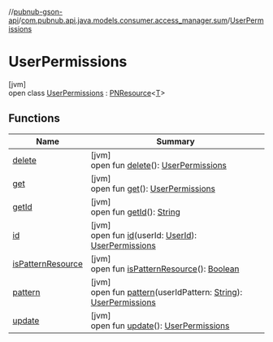 //[pubnub-gson-api](../../../index.md)/[com.pubnub.api.java.models.consumer.access_manager.sum](../index.md)/[UserPermissions](index.md)

# UserPermissions

[jvm]\
open class [UserPermissions](index.md) : [PNResource](../../com.pubnub.api.java.models.consumer.access_manager.v3/-p-n-resource/index.md)&lt;[T](../../com.pubnub.api.java.models.consumer.access_manager.v3/-p-n-resource/index.md)&gt;

## Functions

| Name | Summary |
|---|---|
| [delete](delete.md) | [jvm]<br>open fun [delete](delete.md)(): [UserPermissions](index.md) |
| [get](get.md) | [jvm]<br>open fun [get](get.md)(): [UserPermissions](index.md) |
| [getId](../../com.pubnub.api.java.models.consumer.access_manager.v3/-p-n-resource/get-id.md) | [jvm]<br>open fun [getId](../../com.pubnub.api.java.models.consumer.access_manager.v3/-p-n-resource/get-id.md)(): [String](https://docs.oracle.com/javase/8/docs/api/java/lang/String.html) |
| [id](id.md) | [jvm]<br>open fun [id](id.md)(userId: [UserId](../../../../../pubnub-kotlin/pubnub-kotlin-core-api/pubnub-kotlin-core-api/com.pubnub.api/-user-id/index.md)): [UserPermissions](index.md) |
| [isPatternResource](../../com.pubnub.api.java.models.consumer.access_manager.v3/-p-n-resource/is-pattern-resource.md) | [jvm]<br>open fun [isPatternResource](../../com.pubnub.api.java.models.consumer.access_manager.v3/-p-n-resource/is-pattern-resource.md)(): [Boolean](https://kotlinlang.org/api/latest/jvm/stdlib/kotlin-stdlib/kotlin/-boolean/index.html) |
| [pattern](pattern.md) | [jvm]<br>open fun [pattern](pattern.md)(userIdPattern: [String](https://docs.oracle.com/javase/8/docs/api/java/lang/String.html)): [UserPermissions](index.md) |
| [update](update.md) | [jvm]<br>open fun [update](update.md)(): [UserPermissions](index.md) |
